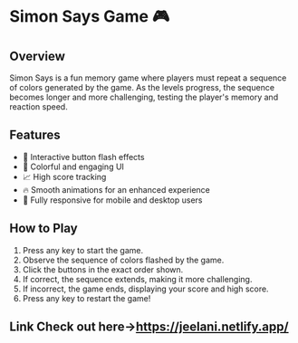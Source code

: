 # Simon Says Game 🎮

## Overview
Simon Says is a fun memory game where players must repeat a sequence of colors generated by the game. As the levels progress, the sequence becomes longer and more challenging, testing the player's memory and reaction speed.

## Features
- 🚀 Interactive button flash effects
- 🎨 Colorful and engaging UI
- 📈 High score tracking
- 🔥 Smooth animations for an enhanced experience
- 📱 Fully responsive for mobile and desktop users

## How to Play
1. Press any key to start the game.
2. Observe the sequence of colors flashed by the game.
3. Click the buttons in the exact order shown.
4. If correct, the sequence extends, making it more challenging.
5. If incorrect, the game ends, displaying your score and high score.
6. Press any key to restart the game!

## Link Check out here->https://jeelani.netlify.app/
